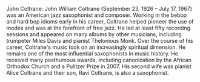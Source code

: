 John Coltrane: John William Coltrane (September 23, 1926 – July 17, 1967) was an American jazz saxophonist and composer. Working in the bebop and hard bop idioms early in his career, Coltrane helped pioneer the use of modes and was at the forefront of free jazz. He led at least fifty recording sessions  and appeared on many albums by other musicians, including trumpeter Miles Davis and pianist Thelonious Monk. Over the course of his career, Coltrane's music took on an increasingly spiritual dimension. He remains one of the most influential saxophonists in music history. He received many posthumous awards, including canonization by the African Orthodox Church and a Pulitzer Prize in 2007. His second wife was pianist Alice Coltrane and their son, Ravi Coltrane, is also a saxophonist.
